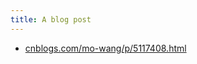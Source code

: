 ```yaml
---
title: A blog post
---
```



- [cnblogs.com/mo-wang/p/5117408.html](https://www.cnblogs.com/mo-wang/p/5117408.html)
